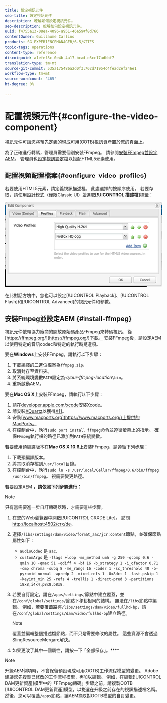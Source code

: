 ```yaml
---
title: 設定視訊元件
seo-title: 設定視訊元件
description: 瞭解如何設定視訊元件。
seo-description: 瞭解如何設定視訊元件。
uuid: f4755a13-08ea-4096-a951-46a590f8d766
contentOwner: Guillaume Carlino
products: SG_EXPERIENCEMANAGER/6.5/SITES
topic-tags: operations
content-type: reference
discoiquuid: a1efef3c-0e4b-4a17-bcad-e3cc17adbbf7
translation-type: tm+mt
source-git-commit: 535a175486a2d0f31762d71954c4fead2ef246e1
workflow-type: tm+mt
source-wordcount: '465'
ht-degree: 0%

---
```



# 配置視頻元件{#configure-the-video-component}

[視訊元件](/help/sites-authoring/default-components-foundation.md#video)可讓您將預先定義的現成可用(OOTB)視訊資產置於您的頁面上。

為了正確進行轉碼，管理員需要個別安裝FFmpeg。 請參閱[安裝FFmpeg並設定AEM](#install-ffmpeg)。 管理員也[設定視訊設定檔](#configure-video-profiles)以搭配HTML5元素使用。

## 配置視頻配置檔案{#configure-video-profiles}

若要使用HTML5元素，請定義視訊描述檔。 此處選擇的按順序使用。 若要存取，請使用[設計模式](/help/sites-authoring/default-components-designmode.md)（僅限Classic UI）並選取&#x200B;**[!UICONTROL 描述檔]**&#x200B;標籤：

![chlimage_1-317](assets/chlimage_1-317.png)

在此對話方塊中，您也可以設定[!UICONTROL Playback]、[!UICONTROL Flash]和[!UICONTROL Advanced]的視訊元件和參數。

## 安裝Fmpeg並設定AEM {#install-ffmpeg}

視訊元件依賴協力廠商的開放原始碼產品FFmpeg來轉碼視訊。 從[https://ffmpeg.org/](https://ffmpeg.org/)下載。 安裝FFmpeg後，請設定AEM以使用特定的音訊codec和特定的執行時期選項。

要在&#x200B;**Windows**&#x200B;上安裝FFmpeg，請執行以下步驟：

1. 下載編譯的二進位檔案為`ffmpeg.zip`。
1. 取消封存至資料夾。
1. 將系統環境變數`PATH`設定為&lt;*your-ffmpeg-location*`\bin`。
1. 重新啟動AEM。

要在&#x200B;**Mac OS X**&#x200B;上安裝FFmpeg，請執行以下步驟：

1. 請在[developer.apple.com/xcode](https://developer.apple.com/xcode/)安裝Xcode。
1. 請安裝[XQuartz](https://www.xquartz.org)以獲得[X11](https://support.apple.com/en-us/HT201341)。
1. 安裝[www.macports.org](https://www.macports.org/)上提供的MacPorts。
1. 在控制台中，執行`sudo port install ffmpeg`命令並遵循螢幕上的指示。 確保`FFmpeg`執行檔的路徑已添加到`PATH`系統變數。

若要使用預編譯版本在&#x200B;**Mac OS X 10.6**&#x200B;上安裝FFmpeg，請遵循下列步驟：

1. 下載預編譯版本。
1. 將其取消存檔到`/usr/local`目錄。
1. 在控制台中，執行`sudo ln -s /usr/local/Cellar/ffmpeg/0.6/bin/ffmpeg /usr/bin/ffmpeg`。 視需要變更路徑。

若要設定AEM **，請依照下列步驟進行：**

>[!NOTE]
>
>只有當需要進一步自訂轉碼器時，才需要這些步驟。

1. 在您的Web瀏覽器中開啟[!UICONTROL CRXDE Lite]。 訪問[http://localhost:4502/crx/de](http://localhost:4502/crx/de)。
2. 選擇`/libs/settings/dam/video/format_aac/jcr:content`節點，並確保節點屬性如下：

   * `audioCodec` 是 `aac`.
   * `customArgs` 是 `-flags +loop -me_method umh -g 250 -qcomp 0.6 -qmin 10 -qmax 51 -qdiff 4 -bf 16 -b_strategy 1 -i_qfactor 0.71 -cmp chroma -subq 8 -me_range 16 -coder 1 -sc_threshold 40 -b-pyramid normal -wpredp 2 -mixed-refs 1 -8x8dct 1 -fast-pskip 1 -keyint_min 25 -refs 4 -trellis 1 -direct-pred 3 -partitions i8x8,i4x4,p8x8,b8x8`.

3. 若要自訂設定，請在`/apps/settings/`節點中建立覆蓋，並在`/conf/global/settings/`節點下移動相同的結構。 無法在`/libs`節點中編輯。 例如，若要覆蓋路徑`/libs/settings/dam/video/fullhd-bp`，請在`/conf/global/settings/dam/video/fullhd-bp`建立路徑。

   >[!NOTE]
   >
   >覆蓋並編輯整個描述檔節點，而不只是需要修改的屬性。 這些資源不會透過SlingResourceMergare解決。

4. 如果更改了其中一個屬性，請按一下「全部保存」。****

>[!NOTE]
>
>升級AEM例項時，不會保留預設現成可用(OOTB)工作流程模型的變更。 Adobe建議您先複製已修改的工作流程模型，再加以編輯。 例如，在編輯[!UICONTROL DAM更新資產]模型中的「FFmpeg轉碼」步驟之前，請複製OOTB [!UICONTROL DAM更新資產]模型，以挑選在升級之前存在的視訊描述檔名稱。 然後，您可以覆蓋`/apps`節點，讓AEM擷取對OOTB模型的自訂變更。
